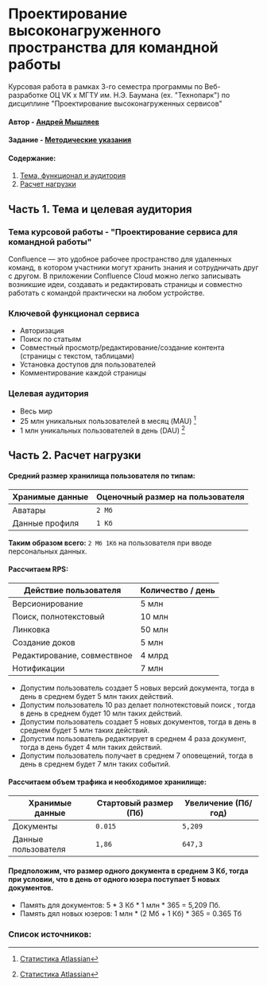 # Проектирование высоконагруженного пространства для командной работы

Курсовая работа в рамках 3-го семестра программы по Веб-разработке ОЦ VK x МГТУ им. Н.Э. Баумана (ex. "Технопарк") по дисциплине "Проектирование высоконагруженных сервисов"

#### Автор - [Андрей Мышляев](https://park.vk.company/profile/a.myshliaev/ "Страница на портале VK x МГТУ")
#### Задание - [Методические указания](https://github.com/init/highload/blob/main/homework_architecture.md)

#### Содержание:
1. [Тема, функционал и аудитория](#1)
2. [Расчет нагрузки](#2)


## Часть 1. Тема и целевая аудитория <a name="1"></a>

### Тема курсовой работы - **"Проектирование сервиса для командной работы"**
Confluence — это удобное рабочее пространство для удаленных команд, в котором участники могут хранить знания и сотрудничать друг с другом. В приложении Confluence Cloud можно легко записывать возникшие идеи, создавать и редактировать страницы и совместно работать с командой практически на любом устройстве.


### Ключевой функционал сервиса
- Авторизация
- Поиск по статьям
- Совместный просмотр/редактирование/создание контента (страницы с текстом, таблицами)
- Установка доступов для пользователей
- Комментирование каждой страницы

### Целевая аудитория
- Весь мир
- 25 млн уникальных пользователей в месяц (MAU) [^1]
- 1 млн уникальных пользователей в день (DAU) [^1]

## Часть 2. Расчет нагрузки <a name="2"></a>

#### Средний размер хранилища пользователя по типам:

| Хранимые данные   | Оценочный размер на пользователя         |
|-------------------|------------------------------------------|
| Аватары              | `2 Мб`                            |
| Данные профиля              | `1 Кб`                     |


**Таким образом всего:** `2 Мб 1Кб` на пользователя при вводе персональных данных.

#### Рассчитаем RPS:

|Действие пользователя |Количество / день|
| ------------- |-------------|
|Версионирование| 5 млн |
|Поиск, полнотекстовый| 10 млн |
|Линковка| 50 млн |
|Создание доков | 5 млн |
|Редактирование, совмествное| 4 млрд |
|Нотификации| 7 млн |

- Допустим пользователь создает 5 новых версий документа, тогда в день в среднем будет 5 млн таких действий.
- Допустим пользователь 10 раз делает полнотекстовый поиск , тогда в день в среднем будет 10 млн таких действий.
- Допустим пользователь создает 5 новых документов, тогда в день в среднем будет 5 млн таких действий.
- Допустим пользователь редактирует в среднем 4 раза документ, тогда в день будет 4 млн таких действий.
- Допустим пользователь получает в среднем 7 оповещений, тогда в день в среднем будет 7 млн таких событий.


#### Рассчитаем объем трафика и необходимое хранилище:

| Хранимые данные   | Стартовый размер (Пб)  | Увеличение (Пб/год)    |
|-------------------|------------------------|------------------|
| Документы              | `0.015`            |        `5,209`       |
| Данные пользователя              | `1,86`  |          `647,3`         |

#### Предположим, что размер одного документа в среднем 3 Кб, тогда при условии, что в день от одного юзера поступает 5 новых документов.
- Память для документов: 5 * 3 Кб * 1 млн * 365 =  5,209 Пб.
- Память дял новых юзеров: 1 млн * (2 Мб + 1 Кб) * 365 = 0.365 Тб

### Список источников:
[^1]: [Статистика Atlassian](https://www.atlassian.com/ru/customers/the-telegraph)

[^2]: [Статистика Hypestat](https://hypestat.com/info/confluence.atlassian.com)

[^3]: [Данные по макс размеру](https://confluence.atlassian.com/confkb/how-to-detect-5mb-of-text-on-page-858576591.html)

